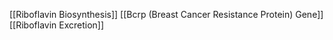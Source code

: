 [[Riboflavin Biosynthesis]]
[[Bcrp (Breast Cancer Resistance Protein) Gene]]
[[Riboflavin Excretion]]
